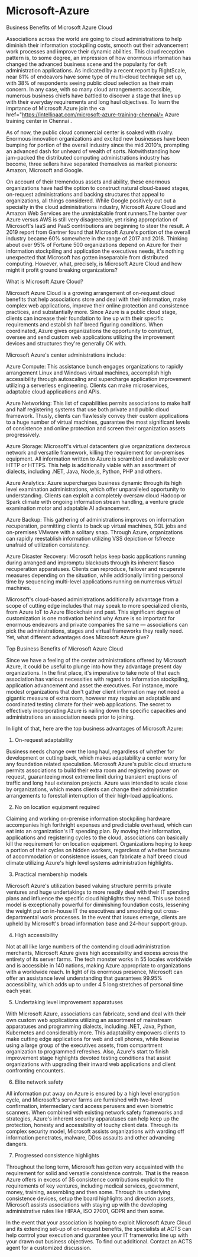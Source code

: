 # Microsoft-Azure
Business Benefits of Microsoft Azure Cloud

Associations across the world are going to cloud administrations to help diminish their information stockpiling costs, smooth out their advancement work processes and improve their dynamic abilities. This cloud reception pattern is, to some degree, an impression of how enormous information has changed the advanced business scene and the popularity for deft administration applications. As indicated by a recent report by RightScale, near 81% of endeavors have some type of multi-cloud technique set up, with 38% of respondents seeing public cloud selection as their main concern. In any case, with so many cloud arrangements accessible, numerous business chiefs have battled to discover a stage that lines up with their everyday requirements and long haul objectives. To learn the imprtance of Microsoft Azure join the <a href="https://intellipaat.com/microsoft-azure-training-chennai/> Azure training center in Chennai </a>. 

As of now, the public cloud commercial center is soaked with rivalry. Enormous innovation organizations and excited new businesses have been bumping for portion of the overall industry since the mid 2010's, prompting an advanced dash for unheard of wealth of sorts. Notwithstanding how jam-packed the distributed computing administrations industry has become, three sellers have separated themselves as market pioneers: Amazon, Microsoft and Google. 

On account of their tremendous assets and ability, these enormous organizations have had the option to construct natural cloud-based stages, on-request administrations and backing structures that appeal to organizations, all things considered. While Google positively cut out a specialty in the cloud administrations industry, Microsoft Azure Cloud and Amazon Web Services are the unmistakable front runners.The banter over Azure versus AWS is still very disagreeable, yet rising appropriation of Microsoft's IaaS and PaaS contributions are beginning to steer the result. A 2019 report from Gartner found that Microsoft Azure's portion of the overall industry became 60% somewhere in the range of 2017 and 2018. Thinking about over 95% of Fortune 500 organizations depend on Azure for their information stockpiling and application the executives needs, it's nothing unexpected that Microsoft has gotten inseparable from distributed computing. However, what, precisely, is Microsoft Azure Cloud and how might it profit ground breaking organizations? 

What is Microsoft Azure Cloud? 

Microsoft Azure Cloud is a growing arrangement of on-request cloud benefits that help associations store and deal with their information, make complex web applications, improve their online protection and consistence practices, and substantially more. Since Azure is a public cloud stage, clients can increase their foundation to line up with their specific requirements and establish half breed figuring conditions. When coordinated, Azure gives organizations the opportunity to construct, oversee and send custom web applications utilizing the improvement devices and structures they're generally OK with. 

Microsoft Azure's center administrations include: 

Azure Compute: This assistance bunch engages organizations to rapidly arrangement Linux and Windows virtual machines, accomplish high accessibility through autoscaling and supercharge application improvement utilizing a serverless engineering. Clients can make microservices, adaptable cloud applications and APIs. 

Azure Networking: This list of capabilities permits associations to make half and half registering systems that use both private and public cloud framework. Thusly, clients can flawlessly convey their custom applications to a huge number of virtual machines, guarantee the most significant levels of consistence and online protection and screen their organization assets progressively. 

Azure Storage: Microsoft's virtual datacenters give organizations dexterous network and versatile framework, killing the requirement for on-premises equipment. All information written to Azure is scrambled and available over HTTP or HTTPS. This help is additionally viable with an assortment of dialects, including .NET, Java, Node.js, Python, PHP and others. 

Azure Analytics: Azure supercharges business dynamic through its high level examination administrations, which offer unparalleled opportunity to understanding. Clients can exploit a completely oversaw cloud Hadoop or Spark climate with ongoing information stream handling, a venture grade examination motor and adaptable AI advancement. 

Azure Backup: This gathering of administrations improves on information recuperation, permitting clients to back up virtual machines, SQL jobs and on-premises VMware with a solitary snap. Through Azure, organizations can rapidly reestablish information utilizing VSS depiction or fsfreeze unafraid of utilization consistency. 

Azure Disaster Recovery: Microsoft helps keep basic applications running during arranged and impromptu blackouts through its inherent fiasco recuperation apparatuses. Clients can reproduce, failover and recuperate measures depending on the situation, while additionally limiting personal time by sequencing multi-level applications running on numerous virtual machines. 

Microsoft's cloud-based administrations additionally advantage from a scope of cutting edge includes that may speak to more specialized clients, from Azure IoT to Azure Blockchain and past. This significant degree of customization is one motivation behind why Azure is so important for enormous endeavors and private companies the same — associations can pick the administrations, stages and virtual frameworks they really need. Yet, what different advantages does Microsoft Azure give? 

Top Business Benefits of Microsoft Azure Cloud 

Since we have a feeling of the center administrations offered by Microsoft Azure, it could be useful to plunge into how they advantage present day organizations. In the first place, it's imperative to take note of that each association has various necessities with regards to information stockpiling, application advancement and asset the executives. For instance, more modest organizations that don't gather client information may not need a gigantic measure of extra room, however may require an adaptable and coordinated testing climate for their web applications. The secret to effectively incorporating Azure is nailing down the specific capacities and administrations an association needs prior to joining. 

In light of that, here are the top business advantages of Microsoft Azure: 

1. On-request adaptability 

Business needs change over the long haul, regardless of whether for development or cutting back, which makes adaptability a center worry for any foundation related speculation. Microsoft Azure's public cloud structure permits associations to build their extra room and registering power on request, guaranteeing most extreme limit during transient eruptions of traffic and long haul extension projects. Azure was intended to scale close by organizations, which means clients can change their administration arrangements to forestall interruption of their high-load applications. 

2. No on location equipment required 

Claiming and working on-premise information stockpiling hardware accompanies high forthright expenses and predictable overhead, which can eat into an organization's IT spending plan. By moving their information, applications and registering cycles to the cloud, associations can basically kill the requirement for on location equipment. Organizations hoping to keep a portion of their cycles on hidden workers, regardless of whether because of accommodation or consistence issues, can fabricate a half breed cloud climate utilizing Azure's high level systems administration highlights. 

3. Practical membership models 

Microsoft Azure's utilization based valuing structure permits private ventures and huge undertakings to more readily deal with their IT spending plans and influence the specific cloud highlights they need. This use based model is exceptionally powerful for diminishing foundation costs, lessening the weight put on in-house IT the executives and smoothing out cross-departmental work processes. In the event that issues emerge, clients are upheld by Microsoft's broad information base and 24-hour support group. 

4. High accessibility 

Not at all like large numbers of the contending cloud administration merchants, Microsoft Azure gives high accessibility and excess across the entirety of its server farms. The tech monster works in 55 locales worldwide and is accessible in 140 nations, making Azure appropriate to organizations with a worldwide reach. In light of its enormous presence, Microsoft can offer an assistance level understanding that guarantees 99.95% accessibility, which adds up to under 4.5 long stretches of personal time each year. 

5. Undertaking level improvement apparatuses 

With Microsoft Azure, associations can fabricate, send and deal with their own custom web applications utilizing an assortment of mainstream apparatuses and programming dialects, including .NET, Java, Python, Kubernetes and considerably more. This adaptability empowers clients to make cutting edge applications for web and cell phones, while likewise using a large group of the executives assets, from compartment organization to programmed refreshes. Also, Azure's start to finish improvement stage highlights devoted testing conditions that assist organizations with upgrading their inward web applications and client confronting encounters. 

6. Elite network safety 

All information put away on Azure is ensured by a high level encryption cycle, and Microsoft's server farms are furnished with two-level confirmation, intermediary card access perusers and even biometric scanners. When combined with existing network safety frameworks and strategies, Azure's inherent security apparatuses can help keep up the protection, honesty and accessibility of touchy client data. Through its complex security model, Microsoft assists organizations with warding off information penetrates, malware, DDos assaults and other advancing dangers. 

7. Progressed consistence highlights 

Throughout the long term, Microsoft has gotten very acquainted with the requirement for solid and versatile consistence controls. That is the reason Azure offers in excess of 35 consistence contributions explicit to the requirements of key ventures, including medical services, government, money, training, assembling and then some. Through its underlying consistence devices, setup the board highlights and direction assets, Microsoft assists associations with staying up with the developing administrative rules like HIPAA, ISO 27001, GDPR and then some. 

In the event that your association is hoping to exploit Microsoft Azure Cloud and its extending set-up of on-request benefits, the specialists at ACTS can help control your execution and guarantee your IT frameworks line up with your drawn out business objectives. To find out additional. Contact an ACTS agent for a customized discussion.
